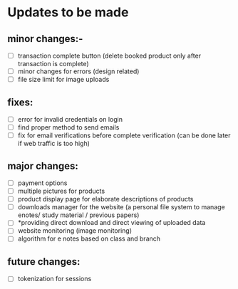 # Updates to be made 
## minor changes:-
- [ ] transaction complete button (delete booked product only after transaction is complete)
- [ ] minor changes for errors (design related)
- [ ] file size limit for image uploads

## fixes:
- [ ] error for invalid credentials on login
- [ ] find proper method to send emails 
- [ ] fix for email verifications before complete verification (can be done later if web traffic is too high)

## major changes:
- [ ] payment options
- [ ] multiple pictures for products 
- [ ] product display page for elaborate descriptions of products
- [ ] downloads manager for the website (a personal file system to manage enotes/ study material / previous papers)
- [ ] *providing direct download and direct viewing of uploaded data
- [ ] website monitoring (image monitoring)
- [ ] algorithm for e notes based on class and branch

## future changes:
- [ ] tokenization for sessions 

